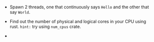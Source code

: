 * Spawn 2 threads, one that continuously says `Hello` and the other that say `World`.

* Find out the number of physical and logical cores in your CPU using rust.
`hint:` try using `num_cpus` crate.

* 
  